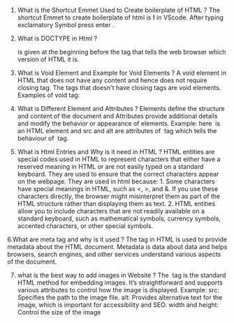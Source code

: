 1. What is the Shortcut Emmet Used to Create boilerplate of HTML ?
     The shortcut Emmet to create boilerplate of html is **!** in VScode. After typing exclamatory Symbol press enter .
   
2. What is DOCTYPE in Html ?
     <!DOCTYPE> is given at the beginning before the <html> tag that tells the web browser which version of HTML it is.
     
3. What is Void Element and Example for Void Elements ?
     A void element in HTML that does not have any content and hence does not require closing tag. The tags that doesn't have closing tags are void elements.
     Examples of void tag:
        <!-- 1. <img>
         2. <br>
         3. <link>
         4. <meta> -->
         
4. What is Different Element and Attributes ?
     Elements define the structure and content of the document and Attributes provide additional details and modify the behavior or appearance of elements.
     Example:
         <!-- <img src="abc.jpg" alt="text"> -->
         here <img> is an HTML element and src and alt are attributes of <img> tag which tells the behaviour of <img> tag.
   
5. What is Html Entries and Why is it need in HTML ?
     HTML entities are special codes used in HTML to represent characters that either have a reserved meaning in HTML or are not easily typed on a standard keyboard. They are used to ensure that the correct characters appear on the webpage.
     They are used in html because:
       1. Some characters have special meanings in HTML, such as <, >, and &. If you use these characters directly, the browser might misinterpret them as part of the HTML structure rather than displaying them as text.
       2. HTML entities allow you to include characters that are not readily available on a standard keyboard, such as mathematical symbols, currency symbols, accented characters, or other special symbols.

6.What are meta tag and why is it used ?
    The <meta> tag in HTML is used to provide metadata about the HTML document. Metadata is data about data and helps browsers, search engines, and other services understand various aspects of the document.

7. what is the best way to add images in Website ?
     The <img> tag is the standard HTML method for embedding images. It’s straightforward and supports various attributes to control how the image is displayed.
     Example:
        <!-- <img src="abc.jpg" alt="about the image" width="600" height="400"> -->
        src: Specifies the path to the image file.
        alt: Provides alternative text for the image, which is important for accessibility and SEO.
        width and height: Control the size of the image
             
